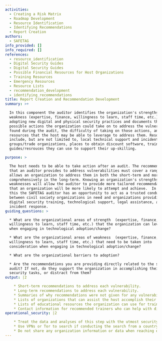 ```yaml
---
activities:
  - Creating a Risk Matrix
  - Roadmap Development
  - Resource Identification
  - Identifying Recommendations
  - Report Creation
authors:
  - SAFETAG
info_provided: []
info_required: []
references:
  - resource_identification
  - Digital Security Guides
  - Digital Security Guides
  - Possible Financial Resources for Host Organizations
  - Training Resources
  - Emergency Resources
  - Resource Lists
  - recommendation_development
  - identifying_recommendations
title: Report Creation and Recommendation Development
summary: >+

  In this component the auditor identifies the organization's strengths and
  weakness (expertise, finance, willingness to learn, staff time, etc.) to
  adopting new digital and physical security practices and documents the
  possible actions the organization could take on to address the vulnerabilities
  found during the audit, the difficulty of taking on those actions, and the
  resources that the host may be able to leverage to address them. Resources can
  include, but are not limited to, local technical support and incident response
  groups/trade organizations, places to obtain discount software, trainers, and
  guides/resrouces they can use to support their up-skilling.

purpose: >

  The host needs to be able to take action after an audit. The recommendations
  that an auditor provides to address vulnerabilities must cover a range that
  allows an organization to address them in both the short-term and more
  comprehensively in the long-term. Knowing an organization's strengths and
  weaknesses will allow the auditor to provide more tailored recommendations
  that an organization will be more likely to attempt and achieve.  In doing
  this the SAFETAG auditor has an opportunity to act as a trusted conduit
  between civil society organizations in need and organizations providing
  digital security training, technological support, legal assistance, and
  incident response. 
guiding_questions: >

  * What are the organizational areas of strength  (expertise, finance,
  willingness to learn, staff time, etc.) that the organization can leverage
  when engaging in technological adoption/change?

  * What are the organizational areas of weakness  (expertise, finance,
  willingness to learn, staff time, etc.) that need to be taken into
  consideration when engaging in technological adoption/change?

  * What are the organizational barriers to adoption?

  * Are the recommendations you are providing directly related to the security
  audit? If not, do they support the organization in accomplishing their
  security tasks, or distract from them? 
output: |2

    * Short-term recommendations to address each vulnerability.
    * Long-term recommendations to address each vulnerability.
    * Summaries of why recommendations were not given for any vulnerabilities or adversaries.
    * Lists of organizations that can assist the host accomplish their task.
    * Lists of educational resources the organization can use for training.
    * Contact information for recommended trainers who can help with digital security training.
operational_security: |2

    * Treat the data and analyses of this step with the utmost security.
    * Use VPNs or Tor to search if conducting the search from a country that is highly competitive with the organization's country, or is known to surveil.
    * Do not share any organization information or data when reaching out to possible resources.
---
```


